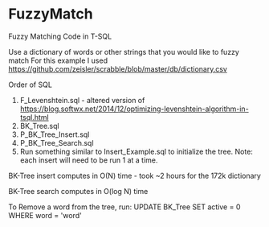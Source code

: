 # FuzzyMatch
Fuzzy Matching Code in T-SQL

Use a dictionary of words or other strings that you would like to fuzzy match
For this example I used https://github.com/zeisler/scrabble/blob/master/db/dictionary.csv

Order of SQL 
1) F_Levenshtein.sql - altered version of https://blog.softwx.net/2014/12/optimizing-levenshtein-algorithm-in-tsql.html
2) BK_Tree.sql
3) P_BK_Tree_Insert.sql
4) P_BK_Tree_Search.sql
5) Run something similar to Insert_Example.sql to initialize the tree. Note: each insert will need to be run 1 at a time.

BK-Tree insert computes in O(N) time - took ~2 hours for the 172k dictionary

BK-Tree search computes in O(log N) time

To Remove a word from the tree, run: UPDATE BK_Tree SET active = 0 WHERE word = 'word'
